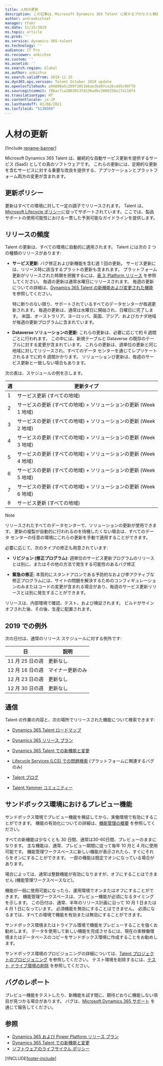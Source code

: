 ```yaml
---
title: 人材の更新
description: この記事は、Microsoft Dynamics 365 Talent に関するプロセスと頻度についての情報を提供します。
author: andreabichsel
manager: tfehr
ms.date: 11/15/2019
ms.topic: article
ms.prod: ''
ms.service: dynamics-365-talent
ms.technology: ''
audience: IT Pro
ms.reviewer: anbichse
ms.custom: ''
ms.assetid: ''
ms.search.region: Global
ms.author: anbichse
ms.search.validFrom: 2019-11-15
ms.dyn365.ops.version: Talent October 2019 update
ms.openlocfilehash: a94899a5c209f3051b6ae3bd97ce26cdd5c98f70
ms.sourcegitcommit: f8bac7ca2803913fd236adbc3806259a17a110f4
ms.translationtype: HT
ms.contentlocale: ja-JP
ms.lasthandoff: 02/06/2021
ms.locfileid: "5130569"
---
```

# <a name="talent-updates"></a>人材の更新

[!include [rename-banner](~/includes/cc-data-platform-banner.md)]

Microsoft Dynamics 365 Talent は、継続的な自動サービス更新を提供するサービス (SaaS) としての真のソフトウェアです。 これらの更新には、定期的な更新を含むサービスに対する重要な改良を提供する、アプリケーションとプラットフォーム両方の変更が含まれます。

## <a name="update-policy"></a>更新ポリシー

更新はすべての環境に対して一定の調子でリリースされます。 Talent は、[Microsoft Lifecycle ポリシー](https://support.microsoft.com/hub/4095338/microsoft-lifecycle-policy)に従ってサポートされています。ここでは、製品サポートの使用可能性における一貫した予測可能なガイドラインを提供します。

## <a name="release-cadence"></a>リリースの頻度

Talent の更新は、すべての環境に自動的に適用されます。 Talent には次の 2 つの種類のリリースがあります:

- **サービス更新**: バグ修正および新機能を含む週 1 回の更新。 サービス更新には、リリース時に該当するプラットの更新も含まれます。 プラットフォーム更新がリリースされた時期を把握するには、[表 3: Platform リリース](https://docs.microsoft.com/dynamics365/fin-ops-core/dev-itpro/migration-upgrade/versions-update-policy#table-3-platform-releases) を参照してください。 毎週の更新は通常水曜日にリリースされます。 毎週の更新についての詳細は、[Dynamics 365 Talent の新機能および変更された機能](https://docs.microsoft.com/dynamics365/talent/whats-new) を参照してください。

    特に断りのない限り、サポートされているすべてのデータセンターが毎週更新されます。 毎週の更新は、通常は水曜日に開始され、日曜日に完了します。 米国、オーストラリア、ヨーロッパ、英国、アジア、およびカナダ地域が毎週の更新プログラムに含まれています。 

- **Dataverse ソリューションの更新**: これらの更新は、必要に応じて約 6 週間ごとに行われます。 この中には、新規テーブルと Dataverse の既存のテーブルに対する変更が含まれています。 これらの更新は、週単位の更新と同じ地域に対してリリースされ、すべてのデータ センターを通じてレプリケートされるまでに約 6 週間かかります。 ソリューションび更新は、毎週のサービス更新と一致しない場合もあります。

次の表は、スケジュールの例を示します。

| 週 | 更新タイプ |
| --- | --- |
| 1 | サービス更新 (すべての地域) |
| 2 | サービスの更新 (すべての地域) + ソリューションの更新 (Week 1 地域) |
| 3 | サービスの更新 (すべての地域) + ソリューションの更新 (Week 2 地域) |
| 4 | サービスの更新 (すべての地域) + ソリューションの更新 (Week 3 地域) |
| 5 | サービスの更新 (すべての地域) + ソリューションの更新 (Week 4 地域) |
| 6 | サービスの更新 (すべての地域) + ソリューションの更新 (Week 5 地域) |
| 7 | サービスの更新 (すべての地域) + ソリューションの更新 (Week 6 地域) |
| 8 | サービス更新 (すべての地域) |

> [!NOTE]
> リリースされたすべてのデータセンターで、ソリューションの更新が使用できます。 更新の複製が自動的に行われるのを待機したくない場合は、すべてのデータ センターの任意の環境にこれらの更新を手動で適用することができます。

必要に応じて、次のタイプの修正も用意されています:

- **リビジョン (修正プログラム)**: 週単位のサービス更新プログラムのリリースとは別に、またはその他の方法で発生する可能性のあるバグ修正

- **緊急の修正**: 本質的にスタンドアロンである予防的なおよび李アクティブな修正プログラムには、サイトの問題を解決するためのコンフィギュレーションのみまたはコードの変更が含まれる場合があり、毎週のサービス更新リリースとは別に発生することができます。

リリースは、内部環境で確認、テスト、および検証されます。 ビルドがサインオフされた後、その後、生産に配置されます。

## <a name="exceptions-in-2019"></a>2019 での例外

次の日付は、通常のリリース スケジュールに対する例外です:

| 日 | 説明 |
| --- | --- |
| 11 月 25 日の週 | 更新なし |
| 12 月 16 日の週 | マイナー更新のみ |
| 12 月 23 日の週 | 更新なし |
| 12 月 30 日の週 | 更新なし |

## <a name="communications"></a>通信

Talent の作業の内容と、次の場所でリリースされた機能について検索できます:

- [Dynamics 365 Talent ロードマップ](https://dynamics.microsoft.com/roadmap/talent/)

- [Dynamics 365 リリース プラン](https://docs.microsoft.com/dynamics365/release-plans/)

- [Dynamics 365 Talent での新機能と変更](https://docs.microsoft.com/dynamics365/talent/whats-new)

- [Lifecycle Services (LCS) での問題検索](https://docs.microsoft.com/dynamics365/fin-ops-core/dev-itpro/lifecycle-services/issue-search-lcs) (プラットフォームに関連するバグのみ)

- [Talent ブログ](https://community.dynamics.com/365/talent/b/dynamics365fortalent)

- [Talent Yammer コミュニティー](https://www.yammer.com/dynamicsaxfeedbackprograms/#/threads/inGroup?type=in_group&feedId=10542230)

## <a name="preview-features-in-a-sandbox-environment"></a>サンドボックス環境におけるプレビュー機能

サンドボックス環境でプレビュー機能を検証してから、実働環境で有効にすることができます。 機能の有効化についての詳細は、[機能管理の概要](https://docs.microsoft.com/dynamics365/fin-ops-core/fin-ops/get-started/feature-management/feature-management-overview) を参照してください。

すべての新機能は少なくとも 30 日間、通常は30-60日間、プレビューのままになります。 主な機能は、通常、プレビュー期間に従って毎年 10 月と 4 月に使用可能です。 機能管理ワークスペースに新しい機能が表示されたら、すぐにそれらをオンにすることができます。 一部の機能は既定でオンになっている場合があります。

場合によっては、通常は整数機能が有効になりますが、オフにすることはできません (機能管理ワークスペースなど)。

機能が一般に使用可能になったら、運用環境でオンまたはオフにすることができます。 機能管理ワークスペースは、プレビュー機能が必須になるタイミングを示します。 この日付は、通常、半年のリリース計画に沿って 10 月 1 日または 4 月 1 日になっています。 必須機能を無効にすることはできません。 必須になるまでは、すべての環境で機能を有効または無効にすることができます。

サンドボックス環境またはトライアル環境で機能をプレビューすることを強くお勧めします。 データを使用して新しい機能を完成させるには、現在の実稼働環境またはデータベースのコピーをサンドボックス環境に作成することをお勧めします。

サンドボックス環境のプロビジョニングの詳細については、[Talent プロジェクトのプロビジョニング](provisioning-talent.md#provision-a-talent-project) を参照してください。 テスト環境を削除するには、[テスト ドライブ環境の削除](remove-talent-environment.md#removing-a-test-drive-environment) を参照してください。 

## <a name="report-bugs"></a>バグのレポート

プレビュー機能をテストしたり、新機能を試す間に、期待どおりに機能しない項目が見つかる場合があります。 バグは、[Microsoft Dynamics 365 サポート](https://dynamics.microsoft.com/support/) を通じて報告してください。

## <a name="see-also"></a>参照

- [Dynamics 365 および Power Platform リリース プラン](https://docs.microsoft.com/dynamics365/release-plans)
- [Dynamics 365 Talent での新機能と変更](https://docs.microsoft.com/dynamics365/talent/whats-new)
- [ソフトウェアのライフサイクル ポリシー](https://docs.microsoft.com/dynamics365/fin-ops-core/dev-itpro/migration-upgrade/versions-update-policy)


[!INCLUDE[footer-include](../includes/footer-banner.md)]